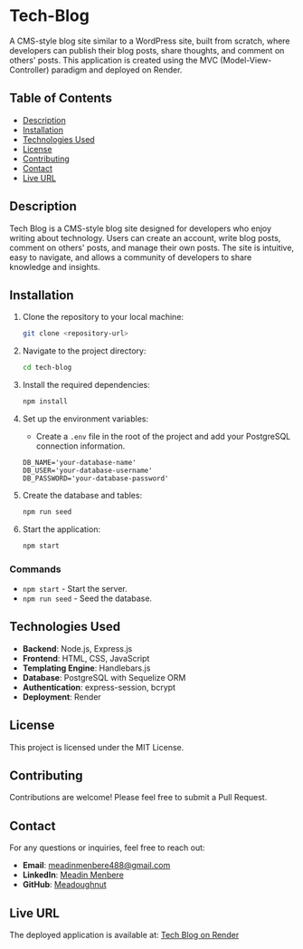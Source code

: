 # Tech-Blog


A CMS-style blog site similar to a WordPress site, built from scratch, where developers can publish their blog posts, share thoughts, and comment on others' posts. This application is created using the MVC (Model-View-Controller) paradigm and deployed on Render.

## Table of Contents
- [Description](#description)
- [Installation](#installation)
- [Technologies Used](#technologies-used)
- [License](#license)
- [Contributing](#contributing)
- [Contact](#contact)
- [Live URL](#live-url)

## Description

Tech Blog is a CMS-style blog site designed for developers who enjoy writing about technology. Users can create an account, write blog posts, comment on others' posts, and manage their own posts. The site is intuitive, easy to navigate, and allows a community of developers to share knowledge and insights.

## Installation

1. Clone the repository to your local machine:

   ```bash
   git clone <repository-url>
   ```
2. Navigate to the project directory:

   ```bash
   cd tech-blog
   ```
3. Install the required dependencies:

   ```bash
   npm install
   ```
4. Set up the environment variables:

   - Create a `.env` file in the root of the project and add your PostgreSQL connection information.

   ```env
   DB_NAME='your-database-name'
   DB_USER='your-database-username'
   DB_PASSWORD='your-database-password'
   ```
5. Create the database and tables:

   ```bash
   npm run seed
   ```
6. Start the application:

   ```bash
   npm start
   ```


### Commands

- `npm start` - Start the server.
- `npm run seed` - Seed the database.


## Technologies Used

- **Backend**: Node.js, Express.js
- **Frontend**: HTML, CSS, JavaScript
- **Templating Engine**: Handlebars.js
- **Database**: PostgreSQL with Sequelize ORM
- **Authentication**: express-session, bcrypt
- **Deployment**: Render



## License

This project is licensed under the MIT License.

## Contributing

Contributions are welcome! Please feel free to submit a Pull Request.

## Contact

For any questions or inquiries, feel free to reach out:

- **Email**: meadinmenbere488@gmail.com
- **LinkedIn**: [Meadin Menbere](https://www.linkedin.com/in/meadin-menbere/)
- **GitHub**: [Meadoughnut](https://github.com/Meadoughnut)

## Live URL

The deployed application is available at: [Tech Blog on Render](https://tech-blogsite.onrender.com)

